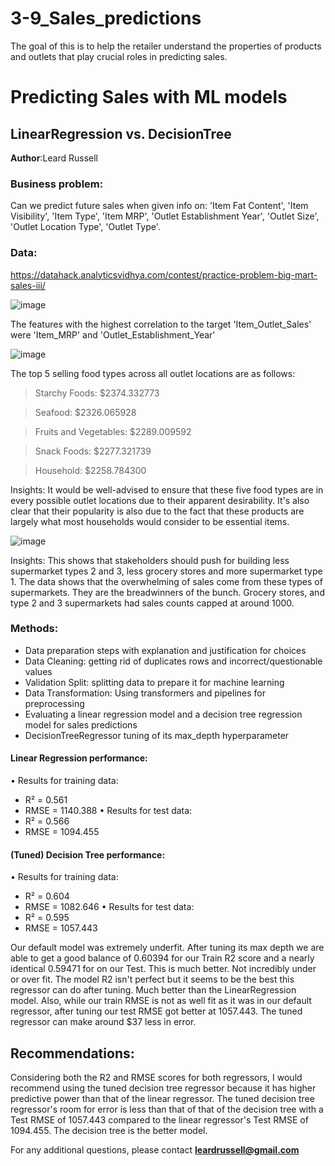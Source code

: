 # 3-9_Sales_predictions
 The goal of this is to help the retailer understand the properties of products and outlets that play crucial roles in predicting sales.
# Predicting Sales with ML models
## LinearRegression vs. DecisionTree

**Author**:Leard Russell 

### Business problem:

Can we predict future sales when given info on:
'Item Fat Content', 'Item Visibility', 'Item Type', 'Item MRP', 'Outlet Establishment Year', 'Outlet Size', 'Outlet Location Type', 'Outlet Type'. 

### Data:
https://datahack.analyticsvidhya.com/contest/practice-problem-big-mart-sales-iii/ 

  ![image](https://user-images.githubusercontent.com/118066797/224283193-cf2b723b-95a1-446b-8671-f1b1ecbc6498.png)
  
The features with the highest correlation to the target 'Item_Outlet_Sales' were 'Item_MRP' and 'Outlet_Establishment_Year'

![image](https://user-images.githubusercontent.com/118066797/225226670-8a922366-6448-4fcc-871b-bc415d7a2fde.png)

 The top 5 selling food types across all outlet locations are as follows:

> Starchy Foods:           $2374.332773


> Seafood:                  $2326.065928

> Fruits and Vegetables:    $2289.009592

> Snack Foods:              $2277.321739

> Household:                $2258.784300

Insights: It would be well-advised to ensure that these five food types are in every possible outlet locations due to their apparent desirability. It's also clear that their popularity is also due to the fact that these products are largely what most households would consider to be essential items.
  
![image](https://user-images.githubusercontent.com/118066797/224282368-c09714cb-f4b6-45ab-98c3-b02475a4d164.png)
 
Insights: This shows that stakeholders should push for building less supermarket types 2 and 3, less grocery stores and more supermarket type 1. The data shows that the overwhelming of sales come from these types of supermarkets. They are the breadwinners of the bunch. Grocery stores, and type 2 and 3 supermarkets had sales counts capped at around 1000.


### Methods:
- Data preparation steps with explanation and justification for choices
- Data Cleaning: getting rid of duplicates rows and incorrect/questionable values
- Validation Split: splitting data to prepare it for machine learning
- Data Transformation: Using transformers and pipelines for preprocessing
- Evaluating a linear regression model and a decision tree regression model for sales predictions
- DecisionTreeRegressor tuning of its max_depth hyperparameter


#### Linear Regression performance:
• Results for training data:
  - R² = 0.561
  - RMSE = 1140.388
• Results for test data:
  - R² = 0.566
  - RMSE = 1094.455

#### (Tuned) Decision Tree performance:
• Results for training data:
  - R² = 0.604
  - RMSE = 1082.646
• Results for test data:
  - R² = 0.595
  - RMSE = 1057.443
  

Our default model was extremely underfit. After tuning its max depth we are able to get a good balance of 0.60394 for our Train R2 score and a nearly identical 0.59471 for on our Test. This is much better. Not incredibly under or over fit. The model R2 isn't perfect but it seems to be the best this regressor can do after tuning. Much better than the LinearRegression model. 
Also, while our train RMSE is not as well fit as it was in our default regressor, after tuning our test RMSE got better at 1057.443. The tuned regressor can make around $37 less in error. 
## Recommendations:
Considering both the R2 and RMSE scores for both regressors, I would recommend using the tuned decision tree regressor because it has higher predictive power than that of the linear regressor. 
The tuned decision tree regressor's room for error is less than that of that of the decision tree with a Test RMSE of 1057.443 compared to the linear regressor's Test RMSE of 1094.455. The decision tree is the better model. 

For any additional questions, please contact **leardrussell@gmail.com**
